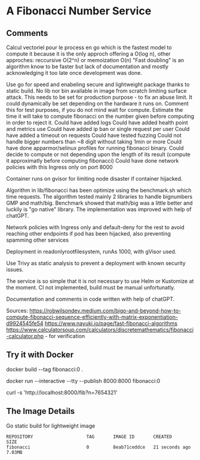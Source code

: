 # A Fibonacci Number Service

## Comments

Calcul vectoriel pour le process en go which is the fastest model to compute it because it is the only approch offering a O(log n), other approches: reccursive O(2^n) or memoization O(n)
"Fast doubling" is an algorithm know to be faster but lack of documentation and mostly acknowledging it too late once development was done.

Use go for speed and enabeling secure and lightweight package thanks to static build. No lib nor bin available in image from scratch limiting surface attack.
This needs to be set for production purpose - to fix an abuse limit.
It could dynamically be set depending on the hardware it runs on.
Comment this for test purposes, if you do not mind wait for compute.
Estimate the time it will take to compute fibonacci on the number given before computing in order to reject it.
Could have added logs
Could have added health point and metrics use
Could have added ip ban or single request per user
Could have added a timeout on requests
Could have tested fuzzing
Could not handle bigger numbers than ~8 digit without taking 1min or more
Could have done apparmor/selinux profiles for running fibonacci binary.
Could decide to compute or not depending upon the length of its result (compute it approximatly before computing fibonacci)
Could have done network policies with this Ingress only on port 8000

Container runs on gvisor for limiting node disaster if container hijacked.

Algorithm in lib/fibonacci has been optimize using the benchmark.sh which time requests. The algorithm tested mainly 2 libraries to handle bignumbers GMP and math/big. Benchmark showed that math/big was a little better and luckily is "go native" library. The implementation was improved with help of chatGPT.

Network policies with Ingress only and default-deny for the rest to avoid reaching other endpoints if pod has been hijacked, also preventing spamming other services

Deployment in readonlyrootfilesystem, runAs 1000, with gVisor used.

Use Trivy as static analysis to prevent a deployment with known security issues.

The service is so simple that it is not necessary to use Helm or Kustomize at the moment.
CI not implemented, build must be manual unfortunatly.

Documentation and comments in code written with help of chatGPT.

Sources:
https://robwilsondev.medium.com/bigo-and-beyond-how-to-compute-fibonacci-sequence-efficiently-with-matrix-exponentiation-d9924545fe54
https://www.nayuki.io/page/fast-fibonacci-algorithms
https://www.calculatorsoup.com/calculators/discretemathematics/fibonacci-calculator.php - for verification

## Try it with Docker
docker build --tag fibonacci:0 .

docker run --interactive --tty --publish 8000:8000 fibonacci:0

curl -s 'http://localhost:8000/fib?n=7654321'

## The Image Details

Go static build for lightweight image

```
REPOSITORY                    TAG       IMAGE ID       CREATED          SIZE
fibonacci                     0         8eab71ceddce   21 seconds ago   7.03MB
```

